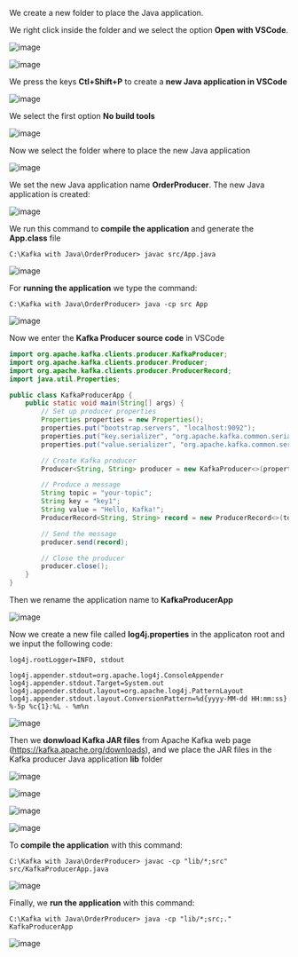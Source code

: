 We create a new folder to place the Java application.

We right click inside the folder and we select the option **Open with VSCode**.

![image](https://github.com/luiscoco/Kafka_Java_Training/assets/32194879/b6e778bf-c0cf-444c-b94c-42914f54180e)

![image](https://github.com/luiscoco/Kafka_Java_Training/assets/32194879/eddfc3ef-f7ed-42b6-aa8f-5ff29088b145)

We press the keys **Ctl+Shift+P** to create a **new Java application in VSCode**

![image](https://github.com/luiscoco/Kafka_Java_Training/assets/32194879/c5b3aed1-3a50-40c1-8cab-51f17e74fc6c)

We select the first option **No build tools**

![image](https://github.com/luiscoco/Kafka_Java_Training/assets/32194879/dbd6f666-a160-412b-9bbc-902249801a13)

Now we select the folder where to place the new Java application

![image](https://github.com/luiscoco/Kafka_Java_Training/assets/32194879/3d4d2d05-ddd3-4b93-8b8f-59e9d20f739f)

We set the new Java application name **OrderProducer**. The new Java application is created:

![image](https://github.com/luiscoco/Kafka_Java_Training/assets/32194879/7da21ea6-78e6-4b76-b2bc-931ac144c13e)

We run this command to **compile the application** and generate the **App.class** file

```
C:\Kafka with Java\OrderProducer> javac src/App.java
```

![image](https://github.com/luiscoco/Kafka_Java_Training/assets/32194879/c8525741-2316-4796-addc-7dca1d266c44)

For **running the application** we type the command:

```
C:\Kafka with Java\OrderProducer> java -cp src App  
```

![image](https://github.com/luiscoco/Kafka_Java_Training/assets/32194879/d4a98fb5-6da1-4398-b945-44be81cd9cfa)

Now we enter the **Kafka Producer source code** in VSCode

```java
import org.apache.kafka.clients.producer.KafkaProducer;
import org.apache.kafka.clients.producer.Producer;
import org.apache.kafka.clients.producer.ProducerRecord;
import java.util.Properties;

public class KafkaProducerApp {
    public static void main(String[] args) {
        // Set up producer properties
        Properties properties = new Properties();
        properties.put("bootstrap.servers", "localhost:9092");
        properties.put("key.serializer", "org.apache.kafka.common.serialization.StringSerializer");
        properties.put("value.serializer", "org.apache.kafka.common.serialization.StringSerializer");

        // Create Kafka producer
        Producer<String, String> producer = new KafkaProducer<>(properties);

        // Produce a message
        String topic = "your-topic";
        String key = "key1";
        String value = "Hello, Kafka!";
        ProducerRecord<String, String> record = new ProducerRecord<>(topic, key, value);

        // Send the message
        producer.send(record);

        // Close the producer
        producer.close();
    }
}
```

Then we rename the application name to **KafkaProducerApp**

![image](https://github.com/luiscoco/Kafka_Java_Training/assets/32194879/9d9b1986-e974-4752-a3c2-822597b69e37)

Now we create a new file called **log4j.properties** in the applicaton root and we input the following code:

```
log4j.rootLogger=INFO, stdout

log4j.appender.stdout=org.apache.log4j.ConsoleAppender
log4j.appender.stdout.Target=System.out
log4j.appender.stdout.layout=org.apache.log4j.PatternLayout
log4j.appender.stdout.layout.ConversionPattern=%d{yyyy-MM-dd HH:mm:ss} %-5p %c{1}:%L - %m%n
```

![image](https://github.com/luiscoco/Kafka_Java_Training/assets/32194879/3ad0f409-7cfd-40cf-9557-4e3ed6398cd2)

Then we **donwload Kafka JAR files** from Apache Kafka web page (https://kafka.apache.org/downloads), and we place the JAR files in the Kafka producer Java application **lib** folder

![image](https://github.com/luiscoco/Kafka_Java_Training/assets/32194879/3c5dd16e-8d37-4f45-8d28-09a16cc0bf61)

![image](https://github.com/luiscoco/Kafka_Java_Training/assets/32194879/d0f37880-3f67-4dd9-a2bc-01eef311bc08)

![image](https://github.com/luiscoco/Kafka_Java_Training/assets/32194879/4d6e6392-6ec9-4c0b-afe5-e63f8582a769)

![image](https://github.com/luiscoco/Kafka_Java_Training/assets/32194879/aa7729cc-90c5-4d03-b32b-57de9898b4d2)

To **compile the application** with this command:

```
C:\Kafka with Java\OrderProducer> javac -cp "lib/*;src" src/KafkaProducerApp.java
```

![image](https://github.com/luiscoco/Kafka_Java_Training/assets/32194879/38718465-2739-4b29-aa67-bc8c1ab9616a)

Finally, we **run the application** with this command:

```
C:\Kafka with Java\OrderProducer> java -cp "lib/*;src;." KafkaProducerApp
```

![image](https://github.com/luiscoco/Kafka_Java_Training/assets/32194879/86cffc0e-659b-4746-a563-698b0deabc7c)
